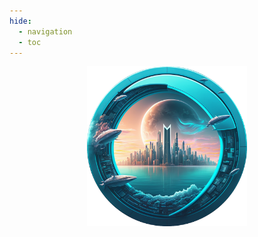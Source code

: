 ```yaml
---
hide:
  - navigation
  - toc
---
```


<style>
.md-typeset h1,
.md-content__button {display: none;}
</style>

<div align="center">
<img src="assets/logos/miamilost.logo.large.png" width="256" height="256">
</div>